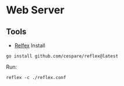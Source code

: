 # Web Server

## Tools
* [Relfex](https://github.com/cespare/reflex)
Install
```
go install github.com/cespare/reflex@latest
```
Run:
```
reflex -c ./reflex.conf
```
